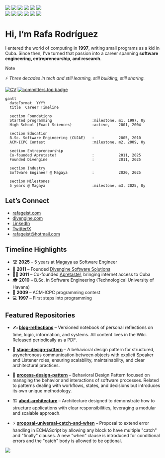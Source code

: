 <p align="left">
  <img src="https://img.shields.io/badge/Software-Engineer-blue">
  <img src="https://img.shields.io/badge/Software-Architect-blue">
  <img src="https://img.shields.io/badge/Project-Manager-blue">
  <img src="https://img.shields.io/badge/Web-Developer-white">
  <img src="https://img.shields.io/badge/App-Developer-green">
  <img src="https://img.shields.io/badge/Desktop-Developer-red"><br/>
  <img src="https://img.shields.io/badge/Linux-Admin-black">
  <img src="https://img.shields.io/badge/Windows-Admin-black">
  <img src="https://img.shields.io/badge/Social-Media-blue">
  <img src="https://img.shields.io/badge/Community-Manager-blue">
  <img src="https://img.shields.io/badge/Programming-Contest-red">
  <img src="https://img.shields.io/badge/Chess-Enthusiastic-brown">
</p>

# Hi, I’m Rafa Rodríguez  

I entered the world of computing in **1997**, writing small programs as a kid in Cuba.  Since then, I’ve turned that passion into a career spanning **software engineering, entrepreneurship, and research**. 

> [!NOTE]
> ⚡ *Three decades in tech and still learning, still building, still sharing.* 

[![CV](https://img.shields.io/badge/Download-CV-blue)](https://divengine.com/download.php?file=cv-rafageist-2025-08-10.pdf) [![committers.top badge](https://user-badge.committers.top/suriname_private/rafageist.svg)](https://user-badge.committers.top/suriname_private/rafageist)

```mermaid
gantt
  dateFormat  YYYY
  title  Career Timeline

  section Foundations
  Started programming                  :milestone, m1, 1997, 0y
  High School (Exact Sciences)         :active,    2001, 2004

  section Education
  B.Sc. Software Engineering (CUJAE)   :           2005, 2010
  ACM-ICPC Contest                     :milestone, m2, 2009, 0y

  section Entrepreneurship
  Co-founded Apretaste!                :           2011, 2025
  Founded Divengine                    :           2011, 2025

  section Industry
  Software Engineer @ Magaya           :           2020, 2025

  section Milestones
  5 years @ Magaya                     :milestone, m3, 2025, 0y

```

## Let’s Connect  

- [rafageist.com](https://rafageist.com)  
- [divengine.com](https://divengine.com)  
- [LinkedIn](https://linkedin.com/in/rafageist)  
- [Twitter/X](https://twitter.com/rafageist)  
- rafageist@hotmail.com  

## Timeline Highlights  

- 🏆 **2025** – 5 years at [Magaya](https://magaya.com) as Software Engineer  
- 🚀 **2011** – Founded [Divengine Software Solutions](https://divengine.com) 
- 👨‍💻 **2011** – Co-founded [Apretaste!](https://apretaste.net), bringing internet access to Cuba  
- 🎓 **2010** – B.Sc. in Software Engineering (Technological University of Havana)  
- 🏅 **2009** – ACM-ICPC programming contest  
- 💻 **1997** – First steps into programming  

## Featured Repositories  

- ✍️ [**blog-reflections**](https://github.com/rafageist/blog-reflections) – Versioned notebook of personal reflections on time, logic, information, and systems. All content lives in the Wiki. Released periodically as a PDF.  

- 🧩 [**stage-design-pattern**](https://github.com/rafageist/stage-design-pattern) – A behavioral design pattern for structured, asynchronous communication between objects with explicit Speaker and Listener roles, ensuring scalability, maintainability, and clear architectural practices.

- 🔄 [**process-design-pattern**](https://github.com/rafageist/process-design-pattern) – Behavioral Design Pattern focused on managing the behavior and interactions of software processes. Related to patterns dealing with workflows, states, and decisions but introduces its own unique methodology. 

- 🏗️ [**abcd-architecture**](https://github.com/rafageist/abcd-architecture) – Architecture designed to demonstrate how to structure applications with clear responsibilities, leveraging a modular and scalable approach.

- ⚡ [**proposal-universal-catch-and-when**](https://github.com/rafageist/proposal-universal-catch-and-when) – Proposal to extend error handling in ECMAScript by allowing any block to have multiple "catch" and "finally" clauses. A new "when" clause is introduced for conditional errors and the "catch" body is allowed to be optional. 

<img src="https://github-profile-trophy.vercel.app/?username=rafageist&theme=kimbie_dark&column=9&row=1">





